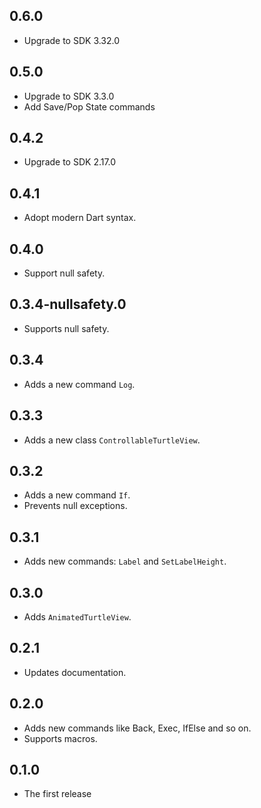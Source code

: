 ## 0.6.0

- Upgrade to SDK 3.32.0

## 0.5.0

- Upgrade to SDK 3.3.0
- Add Save/Pop State commands

## 0.4.2

- Upgrade to SDK 2.17.0

## 0.4.1

- Adopt modern Dart syntax.

## 0.4.0

- Support null safety.

## 0.3.4-nullsafety.0

- Supports null safety.

## 0.3.4

- Adds a new command `Log`.

## 0.3.3

- Adds a new class `ControllableTurtleView`.

## 0.3.2

- Adds a new command `If`.
- Prevents null exceptions.

## 0.3.1

- Adds new commands: `Label` and `SetLabelHeight`.

## 0.3.0

- Adds `AnimatedTurtleView`.

## 0.2.1

- Updates documentation.

## 0.2.0

- Adds new commands like Back, Exec, IfElse and so on.
- Supports macros.

## 0.1.0

- The first release
